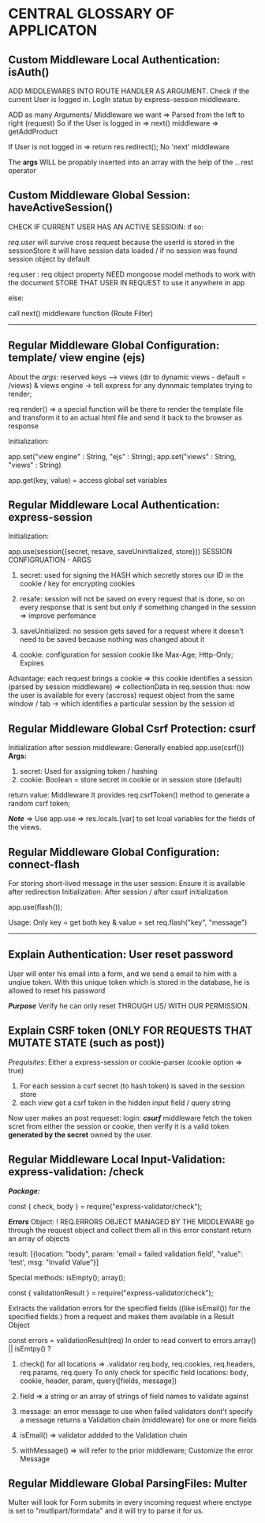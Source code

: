 # CENTRAL GLOSSARY OF APPLICATON

## Custom Middleware Local Authentication: isAuth()

ADD MIDDLEWARES INTO ROUTE HANDLER AS ARGUMENT.
Check if the current User is logged in. LogIn status by express-session middleware.

ADD as many Arguments/ Middleware we want => Parsed from the left to right (request)
So if the User is logged in => next() middleware => getAddProduct

If User is not logged in => return res.redirect(); No 'next' middleware

The **args** WILL be propably inserted into an array with the help of the ...rest operator

## Custom Middleware Global Session: haveActiveSession()

CHECK IF CURRENT USER HAS AN ACTIVE SESSIOIN:
if so:

*req.user* will survive cross request because the userId is stored in the sessionStore
it will have session data loaded / if no session was found session object by default

req.user : req object property
NEED mongoose model methods to work with the document
STORE THAT USER IN REQUEST to use it anywhere in app

else:

call next() middleware function (Route Filter)

---

## Regular Middleware Global Configuration: template/ view engine (ejs)

About the *args*:
reserved keys --> views (dir to dynamic views - default = /views) & views engine -> tell express for any dynnmaic templates trying to render;

req.render() => a special function will be there to render the template file and
transform it to an actual html file and send it back to the browser as response

Initialization:

app.set("view engine" : String, "ejs" : String);
app.set("views" : String, "views" : String)

app.get(key, value) = access global set variables

## Regular Middleware Local Authentication: express-session

Initialization:

app.use(session({secret, resave, saveUninitialized, store}))
SESSION CONFIGRUATION - ARGS

1. secret: used for signing the HASH which secretly stores our ID in the cookie / key for encrypting cookies

2. resafe: session will not be saved on every request that is done, so on every response that is sent but only if something changed in the session => improve perfomance

3. saveUnitialized: no session gets saved for a request where it doesn't need to be saved because nothing was changed about it

4. cookie: configuration for session cookie like Max-Age; Http-Only; Expires

Advantage: each request brings a cookie => this cookie identifies a session (parsed by session middleware) => collectionData in req.session thus: now the user is available for every (accross) request object from the same window / tab -> which identifies a particular session by the session id

## Regular Middleware Global Csrf Protection: csurf

Initialization after session middleware:
Generally enabled
app.use(csrf())
**Args:**

1. secret: Used for assigning token / hashing
2. cookie: Boolean = store secret in cookie or in session store (default)

return value: Middleware
It provides req.csrfToken() method to generate a random csrf token;

***Note*** => Use app.use => res.locals.[var] to set lcoal variables for the fields of the views.

## Regular Middleware Global Configuration: connect-flash

For storing short-lived message in the user session: Ensure it is available after redirection
Initialization: After session / after csurf initialization

app.use(flash());

Usage:
Only key = get
both key & value = set
req.flash("key", "message")

---

## Explain Authentication: User reset password

User will enter his email into a form, and we send a email to him
with a unqiue token. With this unique token which is stored in the database,
he is allowed to reset his password

***Purpose*** Verify he can only reset THROUGH US/ WITH OUR PERMISSION.

## Explain CSRF token (ONLY FOR REQUESTS THAT MUTATE STATE (such as post))

*Prequisites*: Either a express-session or cookie-parser (cookie option => true)

1. For each session a csrf secret (to hash token) is saved in the session store
2. each view got a csrf token in the hidden input field / query string

Now user makes an post requeset: login:
***csurf*** middleware fetch the token scret from either the session or cookie, then verify it is a valid token **generated by the secret** owned by the user.

## Regular Middleware Local Input-Validation: express-validation: /check

***Package:***

const { check, body } = require("express-validator/check");

***Errors*** Object:
! REQ.ERRORS OBJECT MANAGED BY THE MIDDLEWARE
go through the request object and collect them all in this error constant
return an array of objects

result: [{location: "body", param: 'email = failed validation field', "value": 'test', msg: "Invalid Value"}]

Special methods: isEmpty(); array();

const { validationResult } = require("express-validator/check");

Extracts the validation errors for the specified fields ((like isEmail()) for the specified fields.) from a request and makes them available in a Result Object

const errors = validationResult(req)
In order to read convert to errors.array() || isEmtpy() ?

1. check() for all locations => .validator
req.body, req.cookies, req.headers, req.params, req.query
To only check for specific field locations: body, cookie, header, param, query([fields, message])

2. field => a string or an array of strings of field names to validate against
3. message: an error message to use when failed validators dont't specify a message
returns a Validation chain (middleware) for one or more fields

4. isEmail() => validator addded to the Validation chain

5. withMessage() => will refer to the prior middleware; Customize the error Message

## Regular Middleware Global ParsingFiles: Multer

Multer will look for Form submits in every incoming request where enctype is set to "mutlipart/formdata" and it will try to parse it for us.
